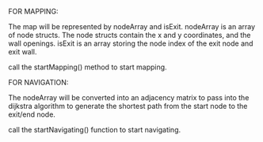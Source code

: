 FOR MAPPING:

The map will be represented by nodeArray and isExit. nodeArray is an array of node structs. The node structs contain the x and y coordinates, and the wall openings. isExit is an array storing the node index of the exit node and exit wall.

call the startMapping() method to start mapping.

FOR NAVIGATION:

The nodeArray will be converted into an adjacency matrix to pass into the dijkstra algorithm to generate the shortest path from the start node to the exit/end node.

call the startNavigating() function to start navigating.
